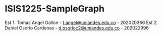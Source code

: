 # ISIS1225-SampleGraph

Est 1. Tomas Angel Gallon - t.angel@uniandes.edu.co - 202020366
Est 2. Daniel Osorio Cardenas - d.osorioc2@uniandes.edu.co - 202022996